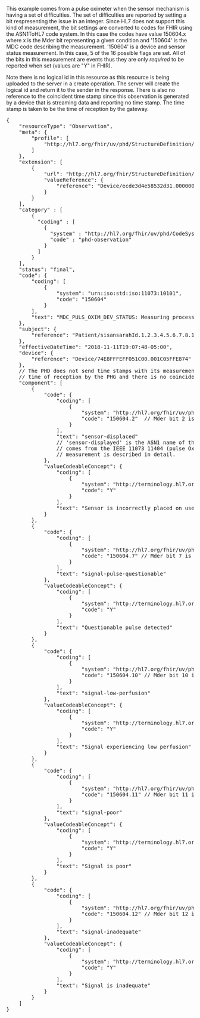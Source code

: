 This example comes from a pulse oximeter when the sensor mechanism is having a set of difficulties. The set of difficulties are reported by setting a bit respresenting the issue in an integer. Since HL7 does not support this kind of measurement, the bit settings are converted to codes for FHIR using the ASN1ToHL7 code system. In this case the codes have value 150604.x where x is the Mder bit representing a given condition and '150604' is the MDC code describing the measurement. '150604' is a device and sensor status measurement. In this case, 5 of the 16 possible flags are set. All of the bits in this measurement are events thus they are only *required* to be reported when set (values are "Y" in FHIR).

Note there is no logical id in this resource as this resource is being uploaded to the server in a create operation. The server will create the logical id and return it to the sender in the response. There is also no reference to the coincident time stamp since this observation is generated by a device that is streaming data and reporting no time stamp. The time stamp is taken to be the time of reception by the gateway.

<pre>
{
	"resourceType": "Observation",
	"meta": {
		"profile": [
			"http://hl7.org/fhir/uv/phd/StructureDefinition/PhdBitsEnumerationObservation"
		]
	},
	"extension": [
		{
			"url": "http://hl7.org/fhir/StructureDefinition/observation-gatewayDevice",
			"valueReference": {
				"reference": "Device/ecde3d4e58532d31.000000000000"	// Resource already on the server
			}
		}
	],
	"category" : [
		{
		  "coding" : [
			{
			  "system" : "http://hl7.org/fhir/uv/phd/CodeSystem/PhdObservationCategories",
			  "code" : "phd-observation"
			}
		  ]
		}
	],
	"status": "final",
	"code": {
		"coding": [
			{
				"system": "urn:iso:std:iso:11073:10101",
				"code": "150604"
			}
		],
		"text": "MDC_PULS_OXIM_DEV_STATUS: Measuring process issues"
	},
	"subject": {
		"reference": "Patient/sisansarahId.1.2.3.4.5.6.7.8.10"	// Resource already on the server
	},
	"effectiveDateTime": "2018-11-11T19:07:48-05:00",
	"device": {
		"reference": "Device/74E8FFFEFF051C00.001C05FFE874"	// Resource already on the server
	},
	// The PHD does not send time stamps with its measurements therefore the time stamp is the
	// time of reception by the PHG and there is no coincident time stamp Observation
	"component": [
		{
			"code": {
				"coding": [
					{
						"system": "http://hl7.org/fhir/uv/phd/CodeSystem/ASN1ToHL7",
						"code": "150604.2"  // Mder bit 2 is set
					}
				],
				"text": "sensor-displaced"
				// 'sensor-displayed' is the ASN1 name of the bit setting. The source of the ASN1 names
				// comes from the IEEE 11073 11404 (pulse Oximeter) specialization standard where this
				// measurement is described in detail.
			},
			"valueCodeableConcept": {
				"coding": [
					{
						"system": "http://terminology.hl7.org/CodeSystem/v2-0136",
						"code": "Y"
					}
				],
				"text": "Sensor is incorrectly placed on user"
			}
		},
		{
			"code": {
				"coding": [
					{
						"system": "http://hl7.org/fhir/uv/phd/CodeSystem/ASN1ToHL7",
						"code": "150604.7" // Mder bit 7 is set
					}
				],
				"text": "signal-pulse-questionable"
			},
			"valueCodeableConcept": {
				"coding": [
					{
						"system": "http://terminology.hl7.org/CodeSystem/v2-0136",
						"code": "Y"
					}
				],
				"text": "Questionable pulse detected"
			}
		},
		{
			"code": {
				"coding": [
					{
						"system": "http://hl7.org/fhir/uv/phd/CodeSystem/ASN1ToHL7",
						"code": "150604.10" // Mder bit 10 is set
					}
				],
				"text": "signal-low-perfusion"
			},
			"valueCodeableConcept": {
				"coding": [
					{
						"system": "http://terminology.hl7.org/CodeSystem/v2-0136",
						"code": "Y"
					}
				],
				"text": "Signal experiencing low perfusion"
			}
		},
		{
			"code": {
				"coding": [
					{
						"system": "http://hl7.org/fhir/uv/phd/CodeSystem/ASN1ToHL7",
						"code": "150604.11" // Mder bit 11 is set
					}
				],
				"text": "signal-poor"
			},
			"valueCodeableConcept": {
				"coding": [
					{
						"system": "http://terminology.hl7.org/CodeSystem/v2-0136",
						"code": "Y"
					}
				],
				"text": "Signal is poor"
			}
		},
		{
			"code": {
				"coding": [
					{
						"system": "http://hl7.org/fhir/uv/phd/CodeSystem/ASN1ToHL7",
						"code": "150604.12" // Mder bit 12 is set
					}
				],
				"text": "signal-inadequate"
			},
			"valueCodeableConcept": {
				"coding": [
					{
						"system": "http://terminology.hl7.org/CodeSystem/v2-0136",
						"code": "Y"
					}
				],
				"text": "Signal is inadequate"
			}
		}
	]
}
</pre>